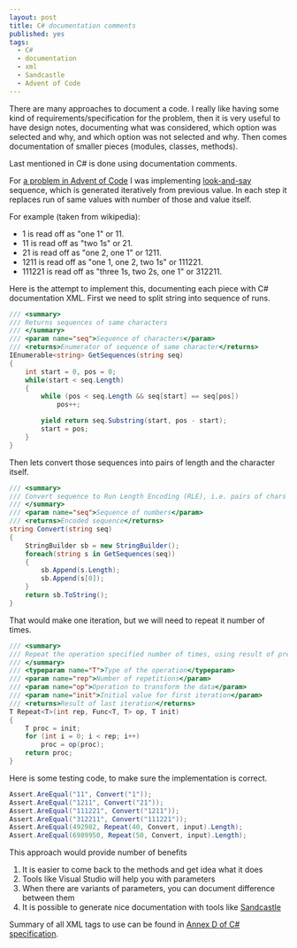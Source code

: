 ```yaml
---
layout: post
title: C# documentation comments
published: yes
tags:
  - C#
  - documentation
  - xml
  - Sandcastle
  - Advent of Code
---
```

There are many approaches to document a code. I really like having some kind of requirements/specification for the problem, then it is very useful to have design notes, documenting what was considered, which option was selected and why, and which option was not selected and why. Then comes documentation of smaller pieces (modules, classes, methods).

Last mentioned in C# is done using documentation comments. 

For [a problem in Advent of Code][2] I was implementing [look-and-say][1] sequence, which is generated iteratively from previous value. In each step it replaces run of same values with number of those and value itself. 

For example (taken from wikipedia):

 - 1 is read off as "one 1" or 11.
 - 11 is read off as "two 1s" or 21.
 - 21 is read off as "one 2, one 1" or 1211.
 - 1211 is read off as "one 1, one 2, two 1s" or 111221.
 - 111221 is read off as "three 1s, two 2s, one 1" or 312211.

Here is the attempt to implement this, documenting each piece with C# documentation XML. First we need to split string into sequence of runs.

```c#
/// <summary>
/// Returns sequences of same characters
/// </summary>
/// <param name="seq">Sequence of characters</param>
/// <returns>Enumerator of sequence of same character</returns>
IEnumerable<string> GetSequences(string seq)
{
    int start = 0, pos = 0;
    while(start < seq.Length)
    {
        while (pos < seq.Length && seq[start] == seq[pos])
            pos++;

        yield return seq.Substring(start, pos - start);
        start = pos;
    }
}
```

Then lets convert those sequences into pairs of length and the character itself.

```c#
/// <summary>
/// Convert sequence to Run Length Encoding (RLE), i.e. pairs of chars -- count of chars and char itself
/// </summary>
/// <param name="seq">Sequence of numbers</param>
/// <returns>Encoded sequence</returns>
string Convert(string seq)
{
    StringBuilder sb = new StringBuilder();
    foreach(string s in GetSequences(seq))
    {
        sb.Append(s.Length);
        sb.Append(s[0]);
    }
    return sb.ToString();
}
```

That would make one iteration, but we will need to repeat it number of times.

```c#
/// <summary>
/// Repeat the operation specified number of times, using result of previous iteration as input to the next
/// </summary>
/// <typeparam name="T">Type of the operation</typeparam>
/// <param name="rep">Number of repetitions</param>
/// <param name="op">Operation to transform the data</param>
/// <param name="init">Initial value for first iteration</param>
/// <returns>Result of last iteration</returns>
T Repeat<T>(int rep, Func<T, T> op, T init)
{
    T proc = init;
    for (int i = 0; i < rep; i++)
        proc = op(proc);
    return proc;
}
```

Here is some testing code, to make sure the implementation is correct.

```c#
Assert.AreEqual("11", Convert("1"));
Assert.AreEqual("1211", Convert("21"));
Assert.AreEqual("111221", Convert("1211"));
Assert.AreEqual("312211", Convert("111221"));
Assert.AreEqual(492982, Repeat(40, Convert, input).Length);
Assert.AreEqual(6989950, Repeat(50, Convert, input).Length);
```

This approach would provide number of benefits

 1. It is easier to come back to the methods and get idea what it does
 2. Tools like Visual Studio will help you with parameters
 3. When there are variants of parameters, you can document difference between them
 4. It is possible to generate nice documentation with tools like [Sandcastle][3]

Summary of all XML tags to use can be found in [Annex D of C# specification][4].

[1]: https://en.wikipedia.org/wiki/Look-and-say_sequence
[2]: https://adventofcode.com/2015/day/10
[3]: http://ewsoftware.github.io/SHFB/html/bd1ddb51-1c4f-434f-bb1a-ce2135d3a909.htm
[4]: https://learn.microsoft.com/en-us/dotnet/csharp/language-reference/language-specification/documentation-comments
